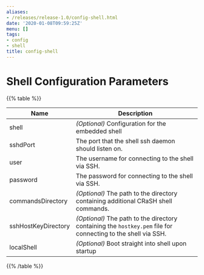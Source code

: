 ```yaml
---
aliases:
- /releases/release-1.0/config-shell.html
date: '2020-01-08T09:59:25Z'
menu: []
tags:
- config
- shell
title: config-shell
---
```


# Shell Configuration Parameters

{{% table %}}

|Name|Description|
|----|-----------|
| shell |  *(Optional)* Configuration for the embedded shell
| sshdPort |  The port that the shell ssh daemon should listen on. |
| user |  The username for connecting to the shell via SSH. |
| password |  The password for connecting to the shell via SSH. |
| commandsDirectory |  *(Optional)* The path to the directory containing additional CRaSH shell commands. |
| sshHostKeyDirectory |  *(Optional)* The path to the directory containing the `hostkey.pem` file for connecting to the shell via SSH. |
| localShell |  *(Optional)* Boot straight into shell upon startup |

{{% /table %}}
